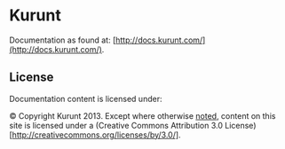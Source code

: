 # Kurunt

Documentation as found at: [http://docs.kurunt.com/](http://docs.kurunt.com/).

## License

Documentation content is licensed under:

&copy; Copyright Kurunt 2013. Except where otherwise [noted](http://kurunt.com/license/), content on this site is licensed under a (Creative Commons Attribution 3.0 License)[http://creativecommons.org/licenses/by/3.0/].


